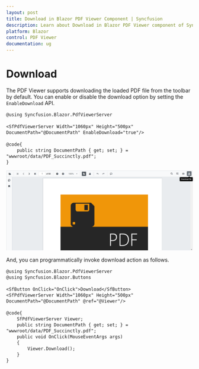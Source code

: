 ```yaml
---
layout: post
title: Download in Blazor PDF Viewer Component | Syncfusion 
description: Learn about Download in Blazor PDF Viewer component of Syncfusion, and more details.
platform: Blazor
control: PDF Viewer
documentation: ug
---
```


# Download

The PDF Viewer supports downloading the loaded PDF file from the toolbar by default. You can enable or disable the download option by setting the `EnableDownload` API.

```cshtml
@using Syncfusion.Blazor.PdfViewerServer

<SfPdfViewerServer Width="1060px" Height="500px" DocumentPath="@DocumentPath" EnableDownload="true"/>

@code{
    public string DocumentPath { get; set; } = "wwwroot/data/PDF_Succinctly.pdf";
}
```

![Download](../pdfviewer/images/download.png)

And, you can programmatically invoke download action as follows.

```cshtml
@using Syncfusion.Blazor.PdfViewerServer
@using Syncfusion.Blazor.Buttons

<SfButton OnClick="OnClick">Download</SfButton>
<SfPdfViewerServer Width="1060px" Height="500px" DocumentPath="@DocumentPath" @ref="@Viewer"/>

@code{
    SfPdfViewerServer Viewer;
    public string DocumentPath { get; set; } = "wwwroot/data/PDF_Succinctly.pdf";
    public void OnClick(MouseEventArgs args)
    {
        Viewer.Download();
    }
}
```